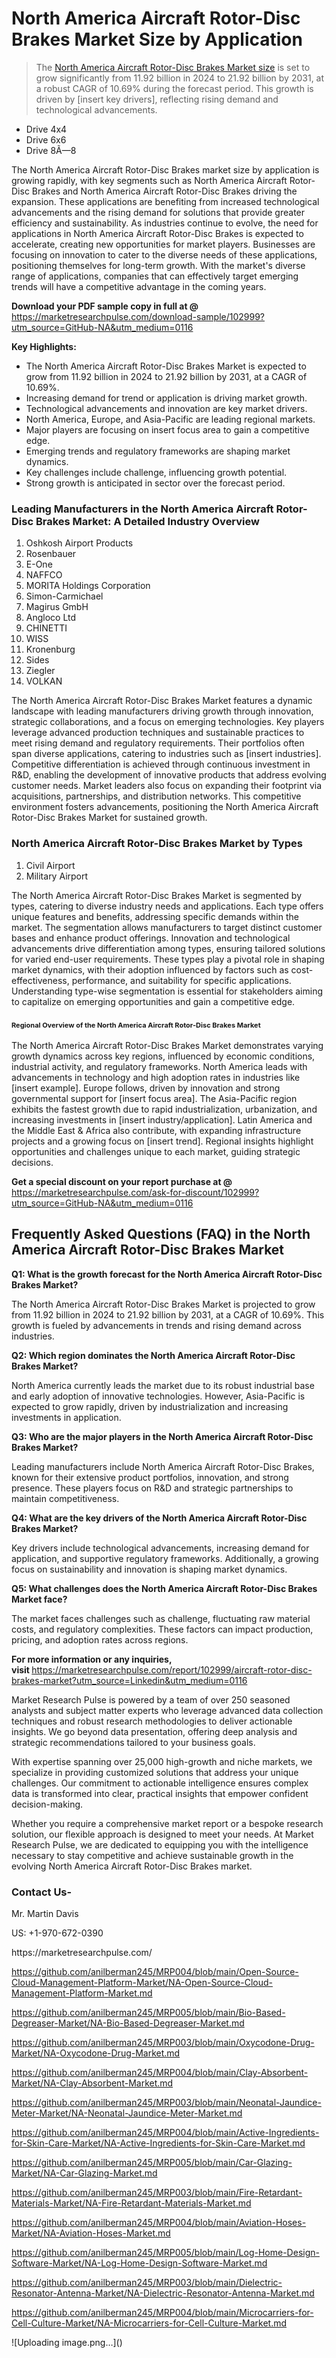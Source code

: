 <h1>North America Aircraft Rotor-Disc Brakes Market&nbsp;Size by Application</h1><blockquote><p>The <a href="https://marketresearchpulse.com/download-sample/102999?utm_source=GitHub-NA&amp;utm_medium=0116">North America Aircraft Rotor-Disc Brakes Market size</a> is set to grow significantly from 11.92 billion in 2024 to 21.92 billion by 2031, at a robust CAGR of 10.69% during the forecast period. This growth is driven by [insert key drivers], reflecting rising demand and technological advancements.</p></blockquote><ul><li>Drive 4x4<li> Drive 6x6<li> Drive 8Ã—8</li></ul><p>The North America Aircraft Rotor-Disc Brakes market size by application is growing rapidly, with key segments such as North America Aircraft Rotor-Disc Brakes and North America Aircraft Rotor-Disc Brakes driving the expansion. These applications are benefiting from increased technological advancements and the rising demand for solutions that provide greater efficiency and sustainability. As industries continue to evolve, the need for applications in North America Aircraft Rotor-Disc Brakes is expected to accelerate, creating new opportunities for market players. Businesses are focusing on innovation to cater to the diverse needs of these applications, positioning themselves for long-term growth. With the market's diverse range of applications, companies that can effectively target emerging trends will have a competitive advantage in the coming years.</p><p><strong>Download your PDF sample copy in full at @ </strong><a href="https://marketresearchpulse.com/download-sample/102999?utm_source=GitHub-NA&amp;utm_medium=0116">https://marketresearchpulse.com/download-sample/102999?utm_source=GitHub-NA&amp;utm_medium=0116</a></p><p><strong>Key Highlights: </strong></p><ul><li>The North America Aircraft Rotor-Disc Brakes Market is expected to grow from 11.92 billion in 2024 to 21.92 billion by 2031, at a CAGR of 10.69%.</li><li>Increasing demand for trend or application is driving market growth.</li><li>Technological advancements and innovation are key market drivers.</li><li>North America, Europe, and Asia-Pacific are leading regional markets.</li><li>Major players are focusing on insert focus area to gain a competitive edge.</li><li>Emerging trends and regulatory frameworks are shaping market dynamics.</li><li>Key challenges include challenge, influencing growth potential.</li><li>Strong growth is anticipated in sector over the forecast period.</li></ul><h3>Leading Manufacturers in the North America Aircraft Rotor-Disc Brakes Market: A Detailed Industry Overview</h3><ol><li>Oshkosh Airport Products</li><li>Rosenbauer</li><li>E-One</li><li>NAFFCO</li><li>MORITA Holdings Corporation</li><li>Simon-Carmichael</li><li>Magirus GmbH</li><li>Angloco Ltd</li><li>CHINETTI</li><li>WISS</li><li>Kronenburg</li><li>Sides</li><li>Ziegler</li><li>VOLKAN</li></ol><div class="flex max-w-full flex-col flex-grow"><div class="min-h-8 text-message flex w-full flex-col items-end gap-2 whitespace-normal break-words [.text-message+&amp;]:mt-5" dir="auto" data-message-author-role="assistant" data-message-id="fd8432e4-4910-450d-b182-61b7bfb0a01f" data-message-model-slug="gpt-4o"><div class="flex w-full flex-col gap-1 empty:hidden first:pt-[3px]"><div class="markdown prose w-full break-words dark:prose-invert light"><p>The North America Aircraft Rotor-Disc Brakes Market features a dynamic landscape with leading manufacturers driving growth through innovation, strategic collaborations, and a focus on emerging technologies. Key players leverage advanced production techniques and sustainable practices to meet rising demand and regulatory requirements. Their portfolios often span diverse applications, catering to industries such as [insert industries]. Competitive differentiation is achieved through continuous investment in R&amp;D, enabling the development of innovative products that address evolving customer needs. Market leaders also focus on expanding their footprint via acquisitions, partnerships, and distribution networks. This competitive environment fosters advancements, positioning the North America Aircraft Rotor-Disc Brakes Market for sustained growth.</p></div></div></div></div><h3>North America Aircraft Rotor-Disc Brakes Market by Types</h3><ol><li>Civil Airport<li> Military Airport</li></ol><div class="flex max-w-full flex-col flex-grow"><div class="min-h-8 text-message flex w-full flex-col items-end gap-2 whitespace-normal break-words [.text-message+&amp;]:mt-5" dir="auto" data-message-author-role="assistant" data-message-id="084470be-0bb7-4664-bddf-5156b4f41249" data-message-model-slug="gpt-4o-mini"><div class="flex w-full flex-col gap-1 empty:hidden first:pt-[3px]"><div class="markdown prose w-full break-words dark:prose-invert light"><p>The North America Aircraft Rotor-Disc Brakes Market is segmented by types, catering to diverse industry needs and applications. Each type offers unique features and benefits, addressing specific demands within the market. The segmentation allows manufacturers to target distinct customer bases and enhance product offerings. Innovation and technological advancements drive differentiation among types, ensuring tailored solutions for varied end-user requirements. These types play a pivotal role in shaping market dynamics, with their adoption influenced by factors such as cost-effectiveness, performance, and suitability for specific applications. Understanding type-wise segmentation is essential for stakeholders aiming to capitalize on emerging opportunities and gain a competitive edge.</p></div></div></div></div><h3><span style="font-size: 11px;">Regional Overview of the North America Aircraft Rotor-Disc Brakes Market</span></h3><div class="flex max-w-full flex-col flex-grow"><div class="min-h-8 text-message flex w-full flex-col items-end gap-2 whitespace-normal break-words [.text-message+&amp;]:mt-5" dir="auto" data-message-author-role="assistant" data-message-id="e9038762-ce64-4e30-91c9-9bd413514231" data-message-model-slug="gpt-4o-mini"><div class="flex w-full flex-col gap-1 empty:hidden first:pt-[3px]"><div class="markdown prose w-full break-words dark:prose-invert light"><p>The North America Aircraft Rotor-Disc Brakes Market demonstrates varying growth dynamics across key regions, influenced by economic conditions, industrial activity, and regulatory frameworks. North America leads with advancements in technology and high adoption rates in industries like [insert example]. Europe follows, driven by innovation and strong governmental support for [insert focus area]. The Asia-Pacific region exhibits the fastest growth due to rapid industrialization, urbanization, and increasing investments in [insert industry/application]. Latin America and the Middle East &amp; Africa also contribute, with expanding infrastructure projects and a growing focus on [insert trend]. Regional insights highlight opportunities and challenges unique to each market, guiding strategic decisions.</p></div></div></div></div><p><strong>Get a special discount on your report purchase at @ </strong><a href="https://marketresearchpulse.com/ask-for-discount/102999?utm_source=GitHub-NA&amp;utm_medium=0116">https://marketresearchpulse.com/ask-for-discount/102999?utm_source=GitHub-NA&amp;utm_medium=0116</a></p><h2>Frequently Asked Questions (FAQ) in the North America Aircraft Rotor-Disc Brakes Market</h2><p><strong>Q1: What is the growth forecast for the North America Aircraft Rotor-Disc Brakes Market?</strong></p><p>The North America Aircraft Rotor-Disc Brakes Market is projected to grow from 11.92 billion in 2024 to 21.92 billion by 2031, at a CAGR of 10.69%. This growth is fueled by advancements in trends and rising demand across industries.</p><p><strong>Q2: Which region dominates the North America Aircraft Rotor-Disc Brakes Market?</strong></p><p>North America currently leads the market due to its robust industrial base and early adoption of innovative technologies. However, Asia-Pacific is expected to grow rapidly, driven by industrialization and increasing investments in application.</p><p><strong>Q3: Who are the major players in the North America Aircraft Rotor-Disc Brakes Market?</strong></p><p>Leading manufacturers include North America Aircraft Rotor-Disc Brakes, known for their extensive product portfolios, innovation, and strong presence. These players focus on R&amp;D and strategic partnerships to maintain competitiveness.</p><p><strong>Q4: What are the key drivers of the North America Aircraft Rotor-Disc Brakes Market?</strong></p><p>Key drivers include technological advancements, increasing demand for application, and supportive regulatory frameworks. Additionally, a growing focus on sustainability and innovation is shaping market dynamics.</p><p><strong>Q5: What challenges does the North America Aircraft Rotor-Disc Brakes Market face?</strong></p><p>The market faces challenges such as challenge, fluctuating raw material costs, and regulatory complexities. These factors can impact production, pricing, and adoption rates across regions.</p><p><strong>For more information or any inquiries, visit&nbsp;</strong><a href="https://marketresearchpulse.com/report/102999/aircraft-rotor-disc-brakes-market?utm_source=Linkedin&utm_medium=0116">https://marketresearchpulse.com/report/102999/aircraft-rotor-disc-brakes-market?utm_source=Linkedin&utm_medium=0116</a></p><p>Market Research Pulse is powered by a team of over 250 seasoned analysts and subject matter experts who leverage advanced data collection techniques and robust research methodologies to deliver actionable insights. We go beyond data presentation, offering deep analysis and strategic recommendations tailored to your business goals.</p><p>With expertise spanning over 25,000 high-growth and niche markets, we specialize in providing customized solutions that address your unique challenges. Our commitment to actionable intelligence ensures complex data is transformed into clear, practical insights that empower confident decision-making.</p><p>Whether you require a comprehensive market report or a bespoke research solution, our flexible approach is designed to meet your needs. At Market Research Pulse, we are dedicated to equipping you with the intelligence necessary to stay competitive and achieve sustainable growth in the evolving North America Aircraft Rotor-Disc Brakes market.</p><h3><strong>Contact Us-</strong></h3><p>Mr. Martin Davis</p><p>US: +1-970-672-0390</p><p>https://marketresearchpulse.com/</p><p><a href="https://github.com/anilberman245/MRP004/blob/main/Open-Source-Cloud-Management-Platform-Market/NA-Open-Source-Cloud-Management-Platform-Market.md">https://github.com/anilberman245/MRP004/blob/main/Open-Source-Cloud-Management-Platform-Market/NA-Open-Source-Cloud-Management-Platform-Market.md</a></p><p><a href="https://github.com/anilberman245/MRP005/blob/main/Bio-Based-Degreaser-Market/NA-Bio-Based-Degreaser-Market.md">https://github.com/anilberman245/MRP005/blob/main/Bio-Based-Degreaser-Market/NA-Bio-Based-Degreaser-Market.md</a></p><p><a href="https://github.com/anilberman245/MRP003/blob/main/Oxycodone-Drug-Market/NA-Oxycodone-Drug-Market.md">https://github.com/anilberman245/MRP003/blob/main/Oxycodone-Drug-Market/NA-Oxycodone-Drug-Market.md</a></p><p><a href="https://github.com/anilberman245/MRP004/blob/main/Clay-Absorbent-Market/NA-Clay-Absorbent-Market.md">https://github.com/anilberman245/MRP004/blob/main/Clay-Absorbent-Market/NA-Clay-Absorbent-Market.md</a></p><p><a href="https://github.com/anilberman245/MRP003/blob/main/Neonatal-Jaundice-Meter-Market/NA-Neonatal-Jaundice-Meter-Market.md">https://github.com/anilberman245/MRP003/blob/main/Neonatal-Jaundice-Meter-Market/NA-Neonatal-Jaundice-Meter-Market.md</a></p><p><a href="https://github.com/anilberman245/MRP004/blob/main/Active-Ingredients-for-Skin-Care-Market/NA-Active-Ingredients-for-Skin-Care-Market.md">https://github.com/anilberman245/MRP004/blob/main/Active-Ingredients-for-Skin-Care-Market/NA-Active-Ingredients-for-Skin-Care-Market.md</a></p><p><a href="https://github.com/anilberman245/MRP005/blob/main/Car-Glazing-Market/NA-Car-Glazing-Market.md">https://github.com/anilberman245/MRP005/blob/main/Car-Glazing-Market/NA-Car-Glazing-Market.md</a></p><p><a href="https://github.com/anilberman245/MRP003/blob/main/Fire-Retardant-Materials-Market/NA-Fire-Retardant-Materials-Market.md">https://github.com/anilberman245/MRP003/blob/main/Fire-Retardant-Materials-Market/NA-Fire-Retardant-Materials-Market.md</a></p><p><a href="https://github.com/anilberman245/MRP004/blob/main/Aviation-Hoses-Market/NA-Aviation-Hoses-Market.md">https://github.com/anilberman245/MRP004/blob/main/Aviation-Hoses-Market/NA-Aviation-Hoses-Market.md</a></p><p><a href="https://github.com/anilberman245/MRP005/blob/main/Log-Home-Design-Software-Market/NA-Log-Home-Design-Software-Market.md">https://github.com/anilberman245/MRP005/blob/main/Log-Home-Design-Software-Market/NA-Log-Home-Design-Software-Market.md</a></p><p><a href="https://github.com/anilberman245/MRP003/blob/main/Dielectric-Resonator-Antenna-Market/NA-Dielectric-Resonator-Antenna-Market.md">https://github.com/anilberman245/MRP003/blob/main/Dielectric-Resonator-Antenna-Market/NA-Dielectric-Resonator-Antenna-Market.md</a></p><p><a href="https://github.com/anilberman245/MRP004/blob/main/Microcarriers-for-Cell-Culture-Market/NA-Microcarriers-for-Cell-Culture-Market.md">https://github.com/anilberman245/MRP004/blob/main/Microcarriers-for-Cell-Culture-Market/NA-Microcarriers-for-Cell-Culture-Market.md</a></p>
![Uploading image.png…]()
